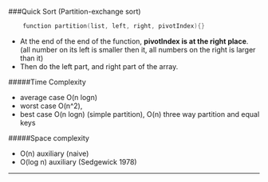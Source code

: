 ###Quick Sort   (Partition-exchange sort)
```c++
    function partition(list, left, right, pivotIndex){}
```
- At the end of the end of the function, **pivotIndex is at the right place**. (all number on its left is smaller then it, all numbers on the right is larger than it)  
- Then do the left part, and right part of the array.

#####Time Complexity
- average case O(n logn)
- worst case O(n^2), 
- best case O(n logn) (simple partition), O(n) three way partition and equal keys   

#####Space complexity 
- O(n) auxiliary (naive)
- O(log n) auxiliary (Sedgewick 1978)

---


